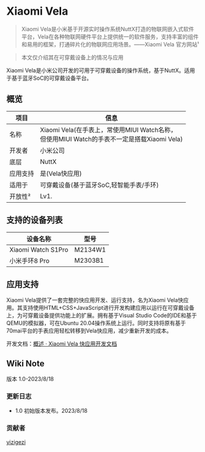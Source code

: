 # Xiaomi Vela

> Xiaomi Vela是小米基于开源实时操作系统NuttX打造的物联网嵌入式软件平台，Vela在各种物联网硬件平台上提供统一的软件服务，支持丰富的组件和易用的框架，打通碎片化的物联网应用场景。——Xiaomi Vela 官方网站¹

> 本文仅介绍其在可穿戴设备上的情况与应用

Xiaomi Vela是小米公司开发的可用于可穿戴设备的操作系统，基于NuttX。适用于基于蓝牙SoC的可穿戴设备平台。

## 概览

| 项目     | 信息                                                                                             |
| -------- | ------------------------------------------------------------------------------------------------ |
| 名称     | Xiaomi Vela(在手表上，常使用MIUI Watch名称，<br />但使用MIUI Watch的手表不一定是搭载Xiaomi Vela) |
| 开发者   | 小米公司                                                                                         |
| 底层     | NuttX                                                                                            |
| 应用支持 | 是(Vela快应用)                                                                                   |
| 适用于   | 可穿戴设备(基于蓝牙SoC,轻智能手表/手环)                                                          |
| 开放性² | Lv1.                                                                                             |

## 支持的设备列表

| 设备名称           | 型号    |
| ------------------ | ------- |
| Xiaomi Watch S1Pro | M2134W1 |
| 小米手环8 Pro      | M2303B1 |

## 应用支持

Xiaomi Vela提供了一套完整的快应用开发、运行支持，名为Xiaomi Vela快应用。其支持使用HTML+CSS+JavaScript进行开发构建应用以运行在可穿戴设备上，为可穿戴设备提供功能上的扩展。拥有基于Visual Studio Code的IDE和基于QEMU的模拟器，可在Ubuntu 20.04操作系统上运行。同时支持将原有基于70mai平台的手表应用轻松转移到Vela快应用，减少重新开发的成本。

开发文档：[概述 · Xiaomi Vela 快应用开发文档](https://iot.mi.com/vela/quickapp/zh/content/intro.html "点击访问")

## Wiki Note

版本 1.0-2023/8/18

### 更新日志

- 1.0 初始版本发布。2023/8/18

### 贡献者

[yizigezi](mailto://yizigezi@outlook.com "发送邮件")

